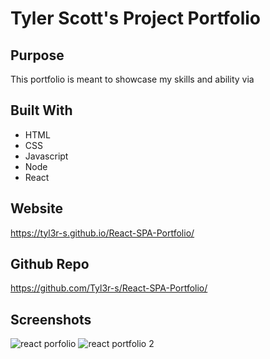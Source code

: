 # Tyler Scott's Project Portfolio

## Purpose
This portfolio is meant to showcase my skills and ability via 

## Built With
* HTML
* CSS
* Javascript
* Node
* React

## Website
https://tyl3r-s.github.io/React-SPA-Portfolio/

## Github Repo
https://github.com/Tyl3r-s/React-SPA-Portfolio/

## Screenshots

![react porfolio](https://user-images.githubusercontent.com/103789071/191660417-0c92f180-cb34-46f2-a680-5ee753c80491.png)
![react portfolio 2](https://user-images.githubusercontent.com/103789071/191660421-899b28f1-5e87-43ab-b7c1-fc6c060bdbe9.png)
